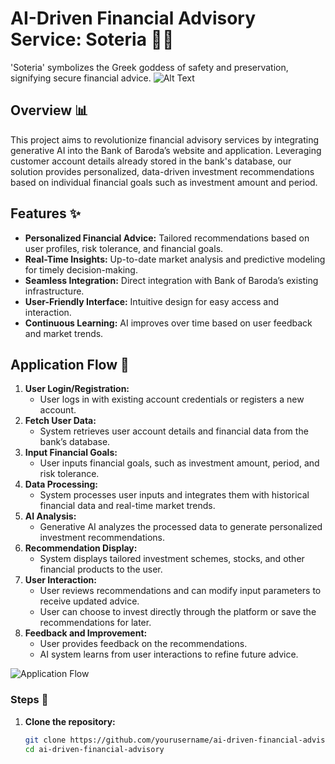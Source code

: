 # AI-Driven Financial Advisory Service: Soteria 🏦🔮
'Soteria' symbolizes the Greek goddess of safety and preservation, signifying secure financial advice.
![Alt Text](https://cdn.w3villa.com/assets/374/original/Artificial_Intelligence_for_Banking_and_Finance.jpg)


## Overview 📊
This project aims to revolutionize financial advisory services by integrating generative AI into the Bank of Baroda’s website and application. Leveraging customer account details already stored in the bank's database, our solution provides personalized, data-driven investment recommendations based on individual financial goals such as investment amount and period.

## Features ✨
- **Personalized Financial Advice:** Tailored recommendations based on user profiles, risk tolerance, and financial goals.
- **Real-Time Insights:** Up-to-date market analysis and predictive modeling for timely decision-making.
- **Seamless Integration:** Direct integration with Bank of Baroda’s existing infrastructure.
- **User-Friendly Interface:** Intuitive design for easy access and interaction.
- **Continuous Learning:** AI improves over time based on user feedback and market trends.

## Application Flow 🔄
1. **User Login/Registration:**
   - User logs in with existing account credentials or registers a new account.
2. **Fetch User Data:**
   - System retrieves user account details and financial data from the bank’s database.
3. **Input Financial Goals:**
   - User inputs financial goals, such as investment amount, period, and risk tolerance.
4. **Data Processing:**
   - System processes user inputs and integrates them with historical financial data and real-time market trends.
5. **AI Analysis:**
   - Generative AI analyzes the processed data to generate personalized investment recommendations.
6. **Recommendation Display:**
   - System displays tailored investment schemes, stocks, and other financial products to the user.
7. **User Interaction:**
   - User reviews recommendations and can modify input parameters to receive updated advice.
   - User can choose to invest directly through the platform or save the recommendations for later.
8. **Feedback and Improvement:**
   - User provides feedback on the recommendations.
   - AI system learns from user interactions to refine future advice.
  
![Application Flow](https://www.canva.com/design/DAGJnwgUDb0/QDZNzjJI6ZIsqYYUwdg-7w/view?utm_content=DAGJnwgUDb0&utm_campaign=designshare&utm_medium=link&utm_source=publishsharelink&mode=preview)
  
### Steps 🚀
1. **Clone the repository:**
   ```bash
   git clone https://github.com/yourusername/ai-driven-financial-advisory.git
   cd ai-driven-financial-advisory
